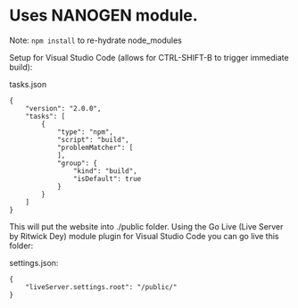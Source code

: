 # Uses NANOGEN module.

Note: `npm install` to re-hydrate node\_modules

Setup for Visual Studio Code (allows for CTRL-SHIFT-B to trigger immediate build):

tasks.json
```
{
    "version": "2.0.0",
    "tasks": [
        {
            "type": "npm",
            "script": "build",
            "problemMatcher": [
            ],
            "group": {
                "kind": "build",
                "isDefault": true
            }
        }
    ]
}
```

This will put the website into ./public folder. Using the Go Live (Live Server by Ritwick Dey) module plugin for Visual Studio Code you can go live this folder:

settings.json:
```
{
    "liveServer.settings.root": "/public/"
}
```

